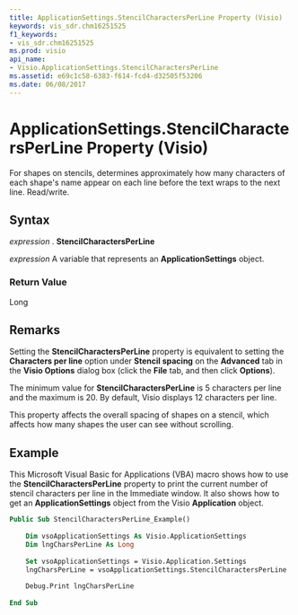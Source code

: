 ```yaml
---
title: ApplicationSettings.StencilCharactersPerLine Property (Visio)
keywords: vis_sdr.chm16251525
f1_keywords:
- vis_sdr.chm16251525
ms.prod: visio
api_name:
- Visio.ApplicationSettings.StencilCharactersPerLine
ms.assetid: e69c1c58-6383-f614-fcd4-d32505f53206
ms.date: 06/08/2017
---
```



# ApplicationSettings.StencilCharactersPerLine Property (Visio)

For shapes on stencils, determines approximately how many characters of each shape's name appear on each line before the text wraps to the next line. Read/write.


## Syntax

 _expression_ . **StencilCharactersPerLine**

 _expression_ A variable that represents an **ApplicationSettings** object.


### Return Value

Long


## Remarks

Setting the **StencilCharactersPerLine** property is equivalent to setting the **Characters per line** option under **Stencil spacing** on the **Advanced** tab in the **Visio Options** dialog box (click the **File** tab, and then click **Options**).

The minimum value for **StencilCharactersPerLine** is 5 characters per line and the maximum is 20. By default, Visio displays 12 characters per line.

This property affects the overall spacing of shapes on a stencil, which affects how many shapes the user can see without scrolling.


## Example

This Microsoft Visual Basic for Applications (VBA) macro shows how to use the **StencilCharactersPerLine** property to print the current number of stencil characters per line in the Immediate window. It also shows how to get an **ApplicationSettings** object from the Visio **Application** object.


```vb
Public Sub StencilCharactersPerLine_Example() 
 
    Dim vsoApplicationSettings As Visio.ApplicationSettings 
    Dim lngCharsPerLine As Long 
 
    Set vsoApplicationSettings = Visio.Application.Settings 
    lngCharsPerLine = vsoApplicationSettings.StencilCharactersPerLine 
 
    Debug.Print lngCharsPerLine 
 
End Sub
```


